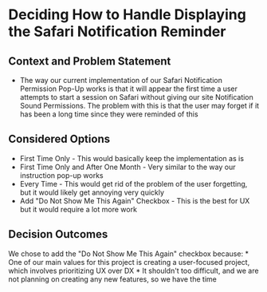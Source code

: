 # Deciding How to Handle Displaying the Safari Notification Reminder

## Context and Problem Statement

* The way our current implementation of our Safari Notification Permission Pop-Up works is that it will appear the first time a user attempts to start a session on Safari without giving our site Notification Sound Permissions. The problem with this is that the user may forget if it has been a long time since they were reminded of this

## Considered Options

* First Time Only - This would basically keep the implementation as is
* First Time Only and After One Month - Very similar to the way our instruction pop-up works
* Every Time - This would get rid of the problem of the user forgetting, but it would likely get annoying very quickly
* Add "Do Not Show Me This Again" Checkbox - This is the best for UX but it would require a lot more work

## Decision Outcomes

We chose to add the "Do Not Show Me This Again" checkbox because: 
    * One of our main values for this project is creating a user-focused project, which involves prioritizing UX over DX
    * It shouldn't too difficult, and we are not planning on creating any new features, so we have the time